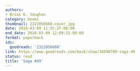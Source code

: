 ```yaml
---
authors:
- Brian K. Vaughan
category: books
thumbnail: 2322056660-cover.jpg
date: 2018-03-09 11:55:27-08:00
end_date: 2018-03-09 12:09:32-08:00
format: paperback
ids:
  goodreads: '2322056660'
link: https://www.goodreads.com/book/show/36690709-saga-49
status: read
title: 'Saga #49'
---
```

